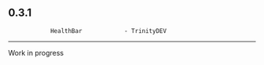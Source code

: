 0.3.1
------------------------------------------------------------------------
				HealthBar            - TrinityDEV
------------------------------------------------------------------------

Work in progress
